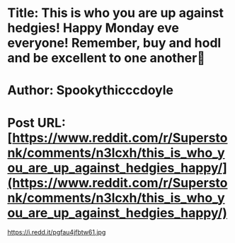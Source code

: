 # Title: This is who you are up against hedgies! Happy Monday eve everyone! Remember, buy and hodl and be excellent to one another🖤
# Author: Spookythicccdoyle
# Post URL: [https://www.reddit.com/r/Superstonk/comments/n3lcxh/this_is_who_you_are_up_against_hedgies_happy/](https://www.reddit.com/r/Superstonk/comments/n3lcxh/this_is_who_you_are_up_against_hedgies_happy/)


https://i.redd.it/pgfau4jfbtw61.jpg